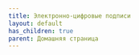 ```yaml
---
title: Электронно-цифровые подписи
layout: default
has_children: true
parent: Домашняя страница
---
```

